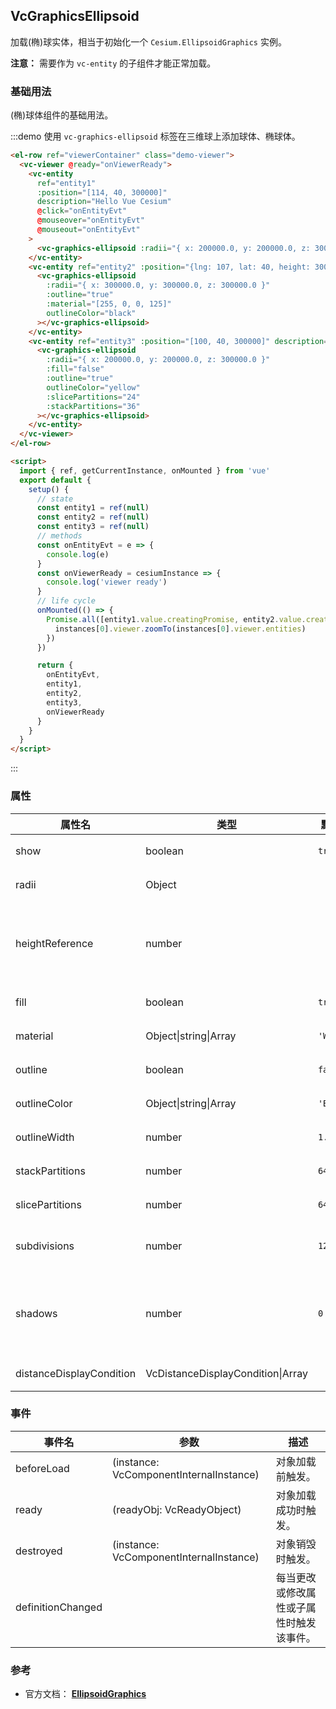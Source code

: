 ## VcGraphicsEllipsoid

加载(椭)球实体，相当于初始化一个 `Cesium.EllipsoidGraphics` 实例。

**注意：** 需要作为 `vc-entity` 的子组件才能正常加载。

### 基础用法

(椭)球体组件的基础用法。

:::demo 使用 `vc-graphics-ellipsoid` 标签在三维球上添加球体、椭球体。

```html
<el-row ref="viewerContainer" class="demo-viewer">
  <vc-viewer @ready="onViewerReady">
    <vc-entity
      ref="entity1"
      :position="[114, 40, 300000]"
      description="Hello Vue Cesium"
      @click="onEntityEvt"
      @mouseover="onEntityEvt"
      @mouseout="onEntityEvt"
    >
      <vc-graphics-ellipsoid :radii="{ x: 200000.0, y: 200000.0, z: 300000.0 }" material="blue" :outline="true"></vc-graphics-ellipsoid>
    </vc-entity>
    <vc-entity ref="entity2" :position="{lng: 107, lat: 40, height: 300000}" description="Hello Vue Cesium">
      <vc-graphics-ellipsoid
        :radii="{ x: 300000.0, y: 300000.0, z: 300000.0 }"
        :outline="true"
        :material="[255, 0, 0, 125]"
        outlineColor="black"
      ></vc-graphics-ellipsoid>
    </vc-entity>
    <vc-entity ref="entity3" :position="[100, 40, 300000]" description="Hello Vue Cesium">
      <vc-graphics-ellipsoid
        :radii="{ x: 200000.0, y: 200000.0, z: 300000.0 }"
        :fill="false"
        :outline="true"
        outlineColor="yellow"
        :slicePartitions="24"
        :stackPartitions="36"
      ></vc-graphics-ellipsoid>
    </vc-entity>
  </vc-viewer>
</el-row>

<script>
  import { ref, getCurrentInstance, onMounted } from 'vue'
  export default {
    setup() {
      // state
      const entity1 = ref(null)
      const entity2 = ref(null)
      const entity3 = ref(null)
      // methods
      const onEntityEvt = e => {
        console.log(e)
      }
      const onViewerReady = cesiumInstance => {
        console.log('viewer ready')
      }
      // life cycle
      onMounted(() => {
        Promise.all([entity1.value.creatingPromise, entity2.value.creatingPromise, entity3.value.creatingPromise]).then(instances => {
          instances[0].viewer.zoomTo(instances[0].viewer.entities)
        })
      })

      return {
        onEntityEvt,
        entity1,
        entity2,
        entity3,
        onViewerReady
      }
    }
  }
</script>
```

:::

### 属性

<!-- prettier-ignore -->
| 属性名 | 类型 | 默认值 | 描述 | 可选值 |
| ----- | ----- | ----- | --- | ------ |
| show | boolean | `true` | `optional` 指定 ellipsoid 是否显示。 |
| radii | Object | | `optional` 指定 ellipsoid 的半径参数。 |
| heightReference | number | | `optional` 指定 ellipsoid 高度模式。 **NONE: 0, CLAMP_TO_GROUND: 1, RELATIVE_TO_GROUND: 2** | 0/1/2 |
| fill | boolean | `true` | `optional` 指定 ellipsoid 是否填充材质。 |
| material | Object\|string\|Array | `'WHITE'` | `optional` 指定 ellipsoid 材质。 |
| outline | boolean | `false` | `optional` 指定 ellipsoid 是否绘制轮廓线。 |
| outlineColor | Object\|string\|Array | `'BLACK'` | `optional` 指定 ellipsoid 轮廓线颜色。 |
| outlineWidth | number | `1.0` | `optional` 指定 ellipsoid 轮廓线宽度。 |
| stackPartitions | number | `64` | `optional` 指定 ellipsoid 横向线数量。 |
| slicePartitions | number | `64` | `optional` 指定 ellipsoid 径向线数量。 |
| subdivisions | number | `128` | `optional` 指定 ellipsoid 每个轮环的样本数，确定曲率粒度。 |
| shadows | number | `0` | `optional` 指定 ellipsoid 是否投射或接受每一个光源的阴影。 **DISABLED: 0, ENABLED: 1, CAST_ONLY: 2, RECEIVE_ONLY: 3** |0/1/2/3|
| distanceDisplayCondition | VcDistanceDisplayCondition\|Array | | `optional` 指定 ellipsoid 随相机距离的显示条件。 |

### 事件

| 事件名            | 参数                                    | 描述                                     |
| ----------------- | --------------------------------------- | ---------------------------------------- |
| beforeLoad        | (instance: VcComponentInternalInstance) | 对象加载前触发。                         |
| ready             | (readyObj: VcReadyObject)               | 对象加载成功时触发。                     |
| destroyed         | (instance: VcComponentInternalInstance) | 对象销毁时触发。                         |
| definitionChanged |                                         | 每当更改或修改属性或子属性时触发该事件。 |

### 参考

- 官方文档： **[EllipsoidGraphics](https://cesium.com/docs/cesiumjs-ref-doc/EllipsoidGraphics.html)**
